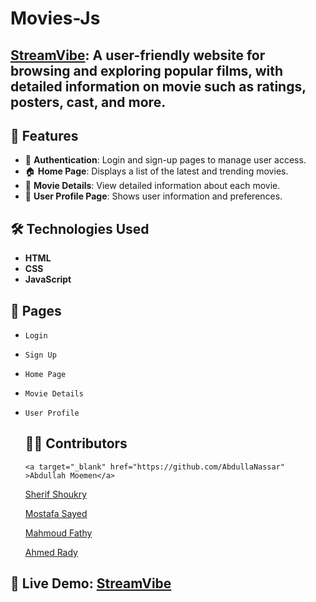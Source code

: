 # Movies-Js

## <a href="https://streamvibees.netlify.app/">StreamVibe</a>: A user-friendly website for browsing and exploring popular films, with detailed information on movie such as ratings, posters, cast, and more.

 ## 🚀 Features

 - 🔐 **Authentication**: Login and sign-up pages to manage user access.
 - 🏠 **Home Page**: Displays a list of the latest and trending movies.
 - 📝 **Movie Details**: View detailed information about each movie.
 - 👤 **User Profile Page**: Shows user information and preferences.

## 🛠 Technologies Used

- **HTML**
- **CSS**
- **JavaScript**

## 📄 Pages

- `Login`
- `Sign Up`
- `Home Page`
- `Movie Details`
- `User Profile`

  ## 👨‍💻 Contributors
      <a target="_blank" href="https://github.com/AbdullaNassar"
      >Abdullah Moemen</a>
    
    <a target="_blank" href="https://github.com/sherifshoukryalqwatly"
      >Sherif Shoukry</a>
    
    <a target="_blank" href="https://github.com/mostafasayed0">
      Mostafa Sayed</a>
    
    <a target="_blank" href="https://github.com/MahmoudFathyTawfeek"
      >Mahmoud Fathy</a>
    
    <a target="_blank" href="https://github.com/RAaDY-7">Ahmed Rady</a>

## 🔗 **Live Demo**: <a href="https://streamvibees.netlify.app/">StreamVibe<a/>
    
